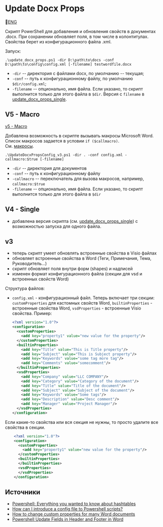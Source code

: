 # Update Docx Props

📜[ENG](README_ENG.md)

Скрипт PowerShell для добавления и обновления свойств в документах .docx. При сохранении обновляет поля, в том числе в колонтитулах. Свойства берет из конфигурационного файла .xml.

Запуск:

```console
.\update_docx_props.ps1 -dir D:\path\to\docs -conf D:\path\to\config\config.xml [-filename] testwordfile.docx
```

- `-dir` -- директория с файлами docx, по умолчанию -- текущая;
- `-conf` -- путь к конфигурационному файлу, по умолчанию `$dir/config.xml`;
- `-filename` -- опционально, имя файла. Если указано, то скрипт выполнится только для этого файла в `$dir`. Версия с `filename` в [update_docx_props_single](update_docx_props_single).

## V5 - Macro

[v5 - Macro](update_docx_props_macro)

Добавлена возможность в скрипте вызывать макросы Microsoft Word.  
Список макросов задается в условии `if ($callmacro)`.  
См. [макросы](https://github.com/annjulyleon/doc-scripts/tree/main/word_macros).

```console
.\UpdateDocxPropsConfig_v3.ps1 -dir . -conf config.xml -callmacro:$true [-filename]
```

- `-dir` -- директория для документов
- `-conf` -- путь к конфигурационному файлу
- `-callmacro` -- переключатель для вызова макросов, например, `callmacro:$true`
- `-filename` -- опционально, имя файла. Если указано, то скрипт выполнится только для этого файла в `$dir`

## V4 - Single

- добавлена версия скрипта (см. [update_docx_props_single](update_docx_props_single)) с возможностью запуска для одного файла.

## v3

- теперь скрипт умеет обновлять встроенные свойства в Visio файлах
- обновляет встроенные свойства в Word (Теги, Примечания, Тема, Руководитель...)
- скрипт обновляет поля внутри форм (shapes) и надписей
- изменен формат конфигурационного файла (секции для vsd и встроенных свойств Word)

Структура файлов:

- `config.xml` - конфигурационный файл. Теперь включает три секции: `customProperties` для кастомных свойств Word, `builtinProperties` - встроенные свойства Word, `vsdProperties` - встроенные Visio свойства. Пример:
  
    ```xml
    <?xml version="1.0"?>
    <configuration>
      <customProperties>    
        <add key="property1" value="new value for the property"/>
      </customProperties>
      <builtinProperties>
        <add key="Title" value="This is Title property"/>
        <add key="Subject" value="This is Subject property"/>
        <add key="Keywords" value="some tag more tag"/>
        <add key="Comments" value="somecomment"/>
      </builtinProperties>
      <vsdProperties>
        <add key="Company" value="LLC COMPANY"/>
        <add key="Category" value="Category of the document"/>
        <add key="Title" value="Title of the document"/>
        <add key="Subject" value="Subject of the document"/>
        <add key="Keywords" value="Some tags"/>
        <add key="Description" value="Desc comment"/>
        <add key="Manager" value="Project Manager"/>
      </vsdProperties>
    </configuration>
    ```

Если какие-то свойства или вся секция не нужны, то просто удалите все свойства в секции.

```xml
    <?xml version="1.0"?>
    <configuration>
      <customProperties>    
        <add key="property1" value="new value for the property"/>
      </customProperties>
      <builtinProperties>        
      </builtinProperties>
      <vsdProperties>        
      </vsdProperties>
    </configuration>
```

## Источники

- [Powershell: Everything you wanted to know about hashtables](https://powershellexplained.com/2016-11-06-powershell-hashtable-everything-you-wanted-to-know-about/)
- [How can I introduce a config file to Powershell scripts?](https://stackoverflow.com/a/13698982)
- [How to change custom properties for many Word documents](https://stackoverflow.com/a/35920682)
- [Powershell Update Fields in Header and Footer in Word](https://stackoverflow.com/questions/24887905/powershell-update-fields-in-header-and-footer-in-word)
